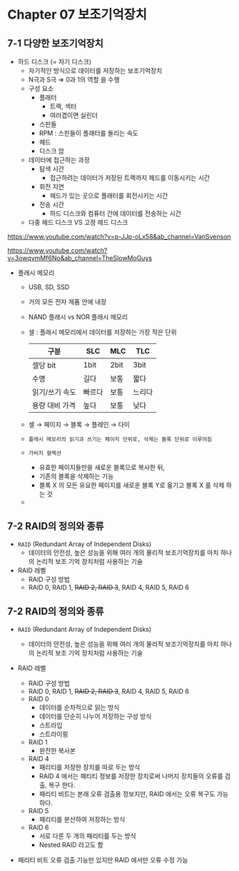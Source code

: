# Chapter 07 보조기억장치

## 7-1 **다양한 보조기억장치**

- 하드 디스크 (= 자기 디스크)
    - 자기적인 방식으로 데이터를 저장하는 보조기억장치
    - N극과 S극 ⇒ 0과 1의 역할 을 수행
    - 구성 요소
        - 플래터
            - 트랙, 섹터
            - 여러겹이면 실린더
        - 스핀들
        - RPM : 스핀들이 플래터를 돌리는 속도
        - 헤드
        - 디스크 암
    - 데이터에 접근하는 과정
        - 탐색 시간
            - 접근하려는 데이터가 저장된 트랙까지 헤드를 이동시키는 시간
        - 회전 지연
            - 헤드가 있는 곳으로 플래터를 회전시키는 시간
        - 전송 시간
            - 하드 디스크와 컴퓨터 간에 데이터를 전송하는 시간
    - 다중 헤드 디스크 VS 고정 헤드 디스크
    
https://www.youtube.com/watch?v=p-JJp-oLx58&ab_channel=VanSvenson

https://www.youtube.com/watch?v=3owqvmMf6No&ab_channel=TheSlowMoGuys

- 플래시 메모리
    - USB, SD, SSD
    - 거의 모든 전자 제품 안에 내장
    - NAND 플래시 vs NOR 플래시 메모리
    - 셀 : 플래시 메모리에서 데이터를 저장하는 가장 작은 단위
        
        
        | 구분 | SLC | MLC | TLC |
        | --- | --- | --- | --- |
        | 셀당 bit | 1bit | 2bit | 3bit |
        | 수명 | 길다 | 보통 | 짧다 |
        | 읽기/쓰기 속도 | 빠르다 | 보통 | 느리다 |
        | 용량 대비 가격 | 높다 | 보통 | 낮다 |
    - 셀 → 페이지 → 블록 → 플레인 → 다이
    - `플래시 메모리의 읽기과 쓰기는 페이지 단위로, 삭제는 블록 단위로 이루어짐`
    - `가비지 컬렉션`
        - 유효한 페이지들만을 새로운 블록으로 복사한 뒤,
        - 기존의 블록을 삭제하는 기능
        - 블록 X 의 모든 유요한 페이지를 새로운 블록 Y로 옮기고 블록 X 를 삭제 하는 것
    - 

## 7-2 **RAID의 정의와 종류**

- `RAID` (Redundant Array of Independent Disks)
    - 데이터의 안전성, 높은 성능을 위해 여러 개의 물리적 보조기억장치를 마치 하나의 논리적 보조 기억 장치처럼 사용하는 기술
- RAID 레벨
    - RAID 구성 방법
    - RAID 0, RAID 1, ~~RAID 2, RAID 3~~, RAID 4, RAID 5, RAID 6
        
        
## 7-2 **RAID의 정의와 종류**

- `RAID` (Redundant Array of Independent Disks)
    - 데이터의 안전성, 높은 성능을 위해 여러 개의 물리적 보조기억장치를 마치 하나의 논리적 보조 기억 장치처럼 사용하는 기술
- RAID 레벨
    - RAID 구성 방법
    - RAID 0, RAID 1, ~~RAID 2, RAID 3~~, RAID 4, RAID 5, RAID 6
    - RAID 0
        - 데이터를 순차적으로 읽는 방식
        - 데이터를 단순히 나누어 저장하는 구성 방식
        - 스트라입
        - 스트라이핑
    - RAID 1
        - 완전한 복사본
    - RAID 4
        - 패리티를 저장한 장치를 따로 두는 방식
        - RAID 4 에서는 패티티 정보를 저장한 장치로써 나머지 장치들의 오류를 검출, 복구 한다.
        - 패리티 비트는 본래 오류 검출용 정보지만, RAID 에서는 오류 복구도 가능하다.
    - RAID 5
        - 패리티를 분산하여 저장하는 방식
    - RAID 6
        - 서로 다른 두 개의 패리티를 두는 방식
        - Nested RAID 라고도 함

- 패리티 비트 오류 검출 기능만 있지만 RAID 에서만 오류 수정 가능